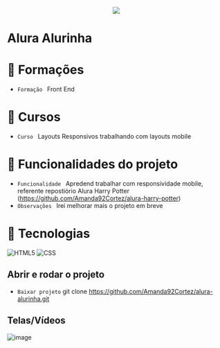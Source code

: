 <p align="center">
   <img src="http://img.shields.io/static/v1?label=STATUS&message=EM_ANDAMENTO&color=RED&style=for-the-badge" #vitrinedev/>
</p>

<h1>Alura Alurinha</h1>

# :pushpin: Formações
- `Formação ` Front End

# :pushpin: Cursos
- `Curso ` Layouts Responsivos trabalhando com layouts mobile

# :hammer: Funcionalidades do projeto
- `Funcionalidade ` Apredend trabalhar com responsividade mobile, referente repostiório Alura Harry Potter (https://github.com/Amanda92Cortez/alura-harry-potter)
- `Observações ` Irei melhorar mais o projeto em breve

# :bookmark_tabs: Tecnologias
![HTML5](https://img.shields.io/badge/HTML-e06b12?style=for-the-badge&logo=html5&logoColor=white)
![CSS](https://img.shields.io/badge/CSS-1283e0?&style=for-the-badge&logo=css3&logoColor=white)

## Abrir e rodar o projeto
- `Baixar projeto` git clone https://github.com/Amanda92Cortez/alura-alurinha.git

## Telas/Vídeos
![image](https://github.com/Amanda92Cortez/alura-alurinha/assets/19363871/1e86e615-1456-4f8d-b67b-de7497ded36c)
